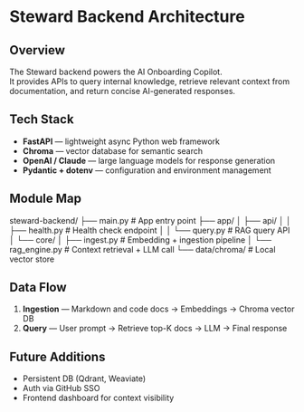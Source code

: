 # Steward Backend Architecture

## Overview
The Steward backend powers the AI Onboarding Copilot.  
It provides APIs to query internal knowledge, retrieve relevant context from documentation, and return concise AI-generated responses.

## Tech Stack
- **FastAPI** — lightweight async Python web framework  
- **Chroma** — vector database for semantic search  
- **OpenAI / Claude** — large language models for response generation  
- **Pydantic + dotenv** — configuration and environment management  

## Module Map

steward-backend/
├── main.py               # App entry point
├── app/
│   ├── api/
│   │   ├── health.py     # Health check endpoint
│   │   └── query.py      # RAG query API
│   └── core/
│       ├── ingest.py     # Embedding + ingestion pipeline
│       └── rag_engine.py # Context retrieval + LLM call
└── data/chroma/          # Local vector store

## Data Flow
1. **Ingestion** — Markdown and code docs → Embeddings → Chroma vector DB  
2. **Query** — User prompt → Retrieve top-K docs → LLM → Final response  

## Future Additions
- Persistent DB (Qdrant, Weaviate)
- Auth via GitHub SSO
- Frontend dashboard for context visibility